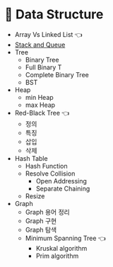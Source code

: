 # 🌳 Data Structure
- Array Vs Linked List 👈
- [Stack and Queue](guswns3371/StackAndQueue.md)
- Tree
    - Binary Tree
    - Full Binary T
    - Complete Binary Tree
    - BST
- Heap
    - min Heap
    - max Heap
- Red-Black Tree 👈
    - 정의
    - 특징
    - 삽입
    - 삭제
- Hash Table
    - Hash Function
    - Resolve Collision
        - Open Addressing
        - Separate Chaining
    - Resize
- Graph
    - Graph 용어 정리
    - Graph 구현
    - Graph 탐색
    - Minimum Spanning Tree 👈
        - Kruskal algorithm
        - Prim algorithm
